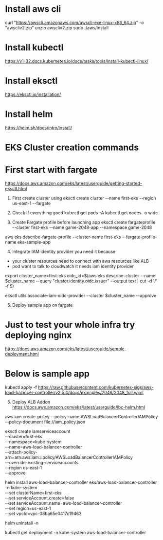 # Install aws cli

curl "https://awscli.amazonaws.com/awscli-exe-linux-x86_64.zip" -o "awscliv2.zip"
unzip awscliv2.zip
sudo ./aws/install


# Install kubectl

https://v1-32.docs.kubernetes.io/docs/tasks/tools/install-kubectl-linux/

# Install eksctl

https://eksctl.io/installation/

# Install helm
https://helm.sh/docs/intro/install/


# EKS Cluster creation commands

# First start with fargate
https://docs.aws.amazon.com/eks/latest/userguide/getting-started-eksctl.html

1. First create cluster using
eksctl create cluster --name first-eks --region us-east-1 --fargate

2. Check if everything good
kubectl get pods -A
kubectl get nodes -o wide

3. Create Fargate profile before launching app
eksctl create fargateprofile --cluster first-eks --name game-2048-app --namespace game-2048

aws eks describe-fargate-profile --cluster-name first-eks --fargate-profile-name eks-sample-app


4. Integrate IAM identity provider 
you need it because
- your cluster resources need to connect with aws resources like ALB
- pod want to talk to cloudwatch it needs iam identity provider

export cluster_name=first-eks
oidc_id=$(aws eks describe-cluster --name $cluster_name --query "cluster.identity.oidc.issuer" --output text | cut -d '/' -f 5) 


eksctl utils associate-iam-oidc-provider --cluster $cluster_name --approve

5. Deploy sample app on fargate
# Just to test your whole infra try deploying nginx
https://docs.aws.amazon.com/eks/latest/userguide/sample-deployment.html

# Below is sample app
kubectl apply -f https://raw.githubusercontent.com/kubernetes-sigs/aws-load-balancer-controller/v2.5.4/docs/examples/2048/2048_full.yaml

5. Deploy ALB Addon
https://docs.aws.amazon.com/eks/latest/userguide/lbc-helm.html

aws iam create-policy --policy-name AWSLoadBalancerControllerIAMPolicy --policy-document file://iam_policy.json

eksctl create iamserviceaccount \
    --cluster=first-eks \
    --namespace=kube-system \
    --name=aws-load-balancer-controller \
    --attach-policy-arn=arn:aws:iam::<aws account id>:policy/AWSLoadBalancerControllerIAMPolicy \
    --override-existing-serviceaccounts \
    --region us-east-1 \
    --approve

helm install aws-load-balancer-controller eks/aws-load-balancer-controller \
  -n kube-system \
  --set clusterName=first-eks \
  --set serviceAccount.create=false \
  --set serviceAccount.name=aws-load-balancer-controller \
  --set region=us-east-1 \
  --set vpcId=vpc-08ba65e0417c19463

helm uninstall <release-name> -n <namespace>



kubectl get deployment -n kube-system aws-load-balancer-controller
